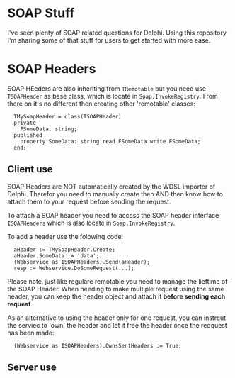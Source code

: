 # SOAP Stuff
I've seen plenty of SOAP related questions for Delphi.
Using this repository I'm sharing some of that stuff for users to get started with more ease.

# SOAP Headers
SOAP HEeders are also inheriting from `TRemotable` but you need use `TSOAPHeader` as base class, which is locate in `Soap.InvokeRegistry`.
From there on it's no different then creating other 'remotable' classes:

```Delphi
  TMySoapHeader = class(TSOAPHeader)
  private
    FSomeData: string;
  published
    property SomeData: string read FSomeData write FSomeData;
  end;
```

## Client use
SOAP Headers are NOT automatically created by the WDSL importer of Delphi.
Therefor you need to manually create then AND then know how to attach them to your request before sending the request.

To attach a SOAP header you need to access the SOAP header interface `ISOAPHeaders` which is also locate in `Soap.InvokeRegistry`.

To add a header use the folowing code:
```Delphi
  aHeader := TMySoapHeader.Create;
  aHeader.SomeData := 'data';
  (Webservice as ISOAPHeaders).Send(aHeader);
  resp := Webservice.DoSomeRequest(...);
```

Please note, just like regulare remotable you need to manage the lieftime of the SOAP Header.
When needing to make multiple request using the same header, you can keep the header object and attach it **before sending each request**.

As an alternative to using the header only for one request, you can instrcut the serviec to 'own' the header and let it free the header once the reqquest has been made:
```Delphi
  (Webservice as ISOAPHeaders).OwnsSentHeaders := True;
```

## Server use
<todo>
